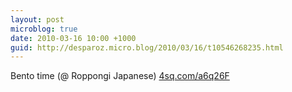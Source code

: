 ```yaml
---
layout: post
microblog: true
date: 2010-03-16 10:00 +1000
guid: http://desparoz.micro.blog/2010/03/16/t10546268235.html
---
```

Bento time (@ Roppongi Japanese) [4sq.com/a6q26F](http://4sq.com/a6q26F)
